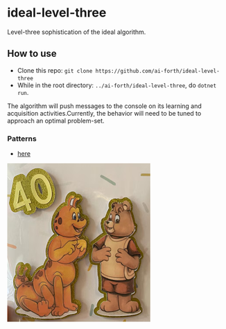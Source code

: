 # ideal-level-three

Level-three sophistication of the ideal algorithm.

## How to use

* Clone this repo: `git clone https://github.com/ai-forth/ideal-level-three`
* While in the root directory: `../ai-forth/ideal-level-three`, do `dotnet run`.

The algorithm will push messages to the console on its learning and acquisition activities.Currently, the behavior will need to be tuned to approach an optimal problem-set.

### Patterns

* [here](https://www.etsy.com/listing/1313601802/uncut-vintage-craft-sewing-pattern)

![group-pin](/images/group-pin.png)
